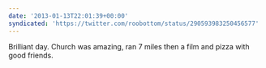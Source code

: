 ```yaml
---
date: '2013-01-13T22:01:39+00:00'
syndicated: 'https://twitter.com/roobottom/status/290593983250456577'
---
```

Brilliant day. Church was amazing, ran 7 miles then a film and pizza with good friends.
